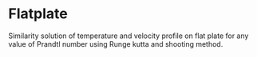 # Flatplate
Similarity solution of temperature and velocity profile on flat plate for any value of Prandtl number using Runge kutta and shooting method.

